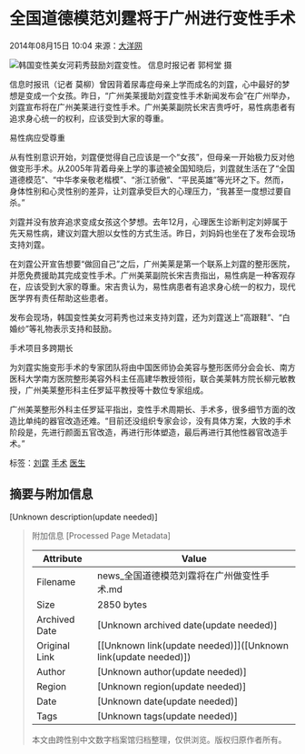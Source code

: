 # 全国道德模范刘霆将于广州进行变性手术

2014年08月15日 10:04 来源：[大洋网](http://news.dayoo.com/guangzhou/201408/15/73437_37669727.htm)

![韩国变性美女河莉秀鼓励刘霆变性。 信息时报记者 郭柯堂 摄](http://y3.ifengimg.com/cmpp/2014/08/15/10/6fa660be-78a2-4680-b004-78eebe84bde6.jpg)

信息时报讯（记者 莫柳）曾因背着尿毒症母亲上学而成名的刘霆，心中最好的梦想是变成一个女孩。昨日，“广州美莱援助刘霆变性手术新闻发布会”在广州举办，刘霆宣布将在广州美莱进行变性手术。广州美莱副院长宋吉贵呼吁，易性病患者有追求身心统一的权利，应该受到大家的尊重。

易性病应受尊重

从有性别意识开始，刘霆便觉得自己应该是一个“女孩”，但母亲一开始极力反对他做变形手术。从2005年背着母亲上学的事迹被全国知晓后，刘霆就生活在了“全国道德模范”、“中华孝亲敬老楷模”、“浙江骄傲”、“平民英雄”等光环之下。然而，身体性别和心灵性别的差异，让刘霆承受巨大的心理压力，“我甚至一度想过要自杀。”

刘霆并没有放弃追求变成女孩这个梦想。去年12月，心理医生诊断判定刘婷属于先天易性病，建议刘霆大胆以女性的方式生活。昨日，刘妈妈也坐在了发布会现场支持刘霆。

在刘霆公开宣告想要“做回自己”之后，广州美莱是第一个联系上刘霆的整形医院，并愿免费援助其完成变性手术。广州美莱副院长宋吉贵指出，易性病是一种客观存在，应该受到大家的尊重。宋吉贵认为，易性病患者有追求身心统一的权力，现代医学界有责任帮助这些患者。

发布会现场，韩国变性美女河莉秀也过来支持刘霆，还为刘霆送上“高跟鞋”、“白婚纱”等礼物表示支持和鼓励。

手术项目多跨期长

为刘霆实施变形手术的专家团队将由中国医师协会美容与整形医师分会会长、南方医科大学南方医院整形美容外科主任高建华教授领衔，联合美莱韩方院长柳元敏教授，广州美莱整形科主任罗延平教授等十数位专家组成。

广州美莱整形外科主任罗延平指出，变性手术周期长、手术多，很多细节方面的改造比单纯的器官改造还难。“目前还没组织专家会诊，没有具体方案，大致的手术阶段是，先进行颜面五官改造，再进行形体塑造，最后再进行其他性器官改造手术。”

标签：[刘霆](http://search.ifeng.com/sofeng/search.action?c=1&q=%E5%88%98%E9%9C%86) [手术](http://search.ifeng.com/sofeng/search.action?c=1&q=%E6%89%8B%E6%9C%AF) [医生](http://search.ifeng.com/sofeng/search.action?c=1&q=%E5%8C%BB%E7%94%9F)

## 摘要与附加信息

<!-- tcd_abstract -->
[Unknown description(update needed)]
<!-- tcd_abstract_end -->

> 附加信息 [Processed Page Metadata]
>
> | Attribute       | Value                                  |
> |-----------------|----------------------------------------|
> | Filename        | news_全国道德模范刘霆将在广州做变性手术.md                             |
> | Size            | 2850 bytes                           |
> | Archived Date   | [Unknown archived date(update needed)]                             |
> | Original Link   | [[Unknown link(update needed)]]([Unknown link(update needed)])                       |
> | Author          | [Unknown author(update needed)]                               |
> | Region          | [Unknown region(update needed)]                               |
> | Date            | [Unknown date(update needed)]                                 |
> | Tags            | [Unknown tags(update needed)]                                 |
>
> 本文由跨性别中文数字档案馆归档整理，仅供浏览。版权归原作者所有。
>
